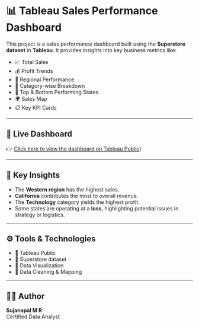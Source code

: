 # 📊 Tableau Sales Performance Dashboard

This project is a sales performance dashboard built using the **Superstore dataset** in **Tableau**. It provides insights into key business metrics like:

- 📈 Total Sales
- 💰 Profit Trends
- 📍 Regional Performance
- 🧾 Category-wise Breakdown
- 📌 Top & Bottom Performing States
- 🌍 Sales Map
- 📋 Key KPI Cards

---

## 🔗 Live Dashboard

👉 [Click here to view the dashboard on Tableau Public](https://public.tableau.com/app/profile/sujanapal.m.r/viz/Book1_17440019790570/SalesDashboard?publish=yes))

---

## 🧠 Key Insights

- The **Western region** has the highest sales.
- **California** contributes the most to overall revenue.
- The **Technology** category yields the highest profit.
- Some states are operating at a **loss**, highlighting potential issues in strategy or logistics.

---

## ⚙️ Tools & Technologies

- 📌 Tableau Public
- 📁 Superstore dataset
- 🎯 Data Visualization
- 📐 Data Cleaning & Mapping

---

## 👨‍💻 Author

**Sujanapal M R**  
Certified Data Analyst 
